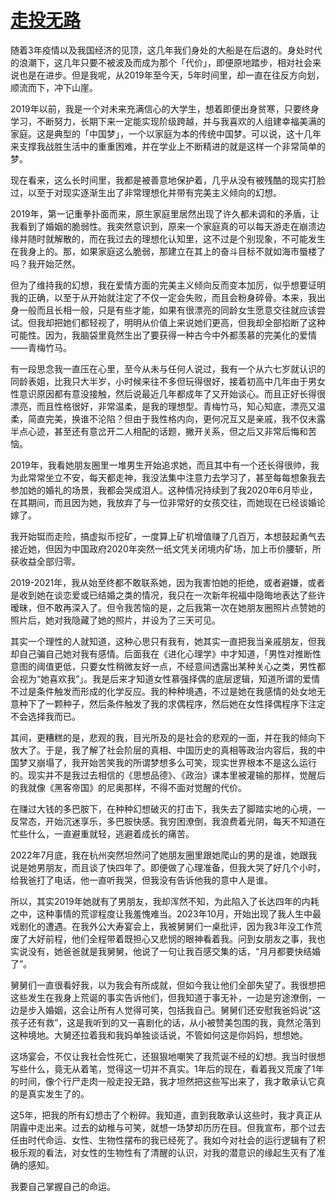 # [走投无路](https://github.com/lusuzi/blog/issues/4)

随着3年疫情以及我国经济的见顶，这几年我们身处的大船是在后退的。身处时代的浪潮下，这几年只要不被波及而成为那个「代价」，即便原地踏步，相对社会来说也是在进步。但是我呢，从2019年至今天，5年时间里，却一直在往反方向划，顺流而下，冲下山崖。

2019年以前，我是一个对未来充满信心的大学生，想着即便出身贫寒，只要终身学习，不断努力，长期下来一定能实现阶级跨越，并与我喜欢的人组建幸福美满的家庭。这是典型的「中国梦」，一个以家庭为本的传统中国梦。可以说，这十几年来支撑我战胜生活中的重重困难，并在学业上不断精进的就是这样一个非常简单的梦。

现在看来，这么长时间里，我都是被善意地保护着，几乎从没有被残酷的现实打脸过，以至于对现实逐渐生出了非常理想化并带有完美主义倾向的幻想。

2019年，第一记重拳扑面而来，原生家庭里居然出现了许久都未调和的矛盾，让我看到了婚姻的脆弱性。我突然意识到，原来一个家庭真的可以每天游走在崩溃边缘并随时就解散的，而在我过去的理想化认知里，这不过是个别现象，不可能发生在我身上的。那，如果家庭这么脆弱，那建立在其上的奋斗目标不就如海市蜃楼了吗？我开始茫然。

但为了维持我的幻想，我在爱情方面的完美主义倾向反而变本加厉，似乎想要证明我的正确，以至于从开始就注定了不仅一定会失败，而且会粉身碎骨。本来，我出身一般而且长相一般，只是有些才能，如果有很漂亮的同龄女生愿意交往就应该尝试。但我却把她们都轻视了，明明从价值上来说她们更高，但我却全部掐断了这种可能性。因为，我脑袋里竟然生出了要获得一种古今中外都羡慕的完美化的爱情——青梅竹马。

有一段思念我一直压在心里，至今从未与任何人说过，我有一个从六七岁就认识的同龄表姐，比我只大半岁，小时候来往不多但玩得很好，接着初高中几年由于男女性意识原因都有意没接触，然后说最近几年都成年了又开始谈心。而且正好长得很漂亮，而且性格很好，非常温柔，是我的理想型。青梅竹马，知心知底，漂亮又温柔，简直完美，换谁不沦陷？但由于我性格内向，更何况互又是亲戚，我不仅未露半点心迹，甚至还有意岔开二人相配的话题，撇开关系，但之后又非常后悔和苦恼。

2019年，我看她朋友圈里一堆男生开始追求她，而且其中有一个还长得很帅，我为此常常坐立不安，每天都走神，我没法集中注意力去学习了，甚至每每想象我去参加她的婚礼的场景，我都会哭成泪人。这种情况持续到了我2020年6月毕业，在其期间，而且因为她，我放弃了与一位非常好的女孩交往，而她现在已经谈婚论嫁了。

我开始铤而走险，搞虚拟币挖矿，一度算上矿机增值赚了几百万，本想鼓起勇气去接近她，但因为中国政府2020年突然一纸文凭关闭境内矿场，加上币价腰斩，所获收益全部归零。

2019-2021年，我从始至终都不敢联系她，因为我害怕她的拒绝，或者避嫌，或者是收到她在谈恋爱或已结婚之类的情况，我只在一次新年祝福中隐晦地表达了些许暧昧，但不敢再深入了。但令我苦恼的是，之后我第一次在她朋友圈照片点赞她的照片后，她对我隐藏了她的照片，并设为了三天可见。

其实一个理性的人就知道，这种心思只有我有，她其实一直把我当亲戚朋友，但我却自己骗自己她对我有感情。后面我在《进化心理学》中才知道，「男性对推断性意图的阈值更低，只要女性稍微友好一点，不经意间透露出某种关心之类，男性都会视为“她喜欢我”」。我是后来才知道女性慕强择偶的底层逻辑，知道所谓的爱情不过是条件触发而形成的化学反应。我的种种境遇，不过是她在我感情的处女地无意种下了一颗种子，然后条件触发了我的求偶程序，然后她在女性择偶程序下注定不会选择我而已。

其间，更糟糕的是，悲观的我，目光所及的是社会的悲观的一面，并在我的倾向下放大了。于是，我了解了社会阶层的真相、中国历史的真相等政治内容后，我的中国梦又崩塌了，我开始苦笑我的所谓梦想多么可笑，现实世界根本不是这么运行的。现实并不是我过去相信的《思想品德》、《政治》课本里被灌输的那样，觉醒后的我就像《黑客帝国》的尼奥那样，不得不面对觉醒的代价。

在赚过大钱的多巴胺下，在种种幻想破灭的打击下，我失去了脚踏实地的心境，一反常态，开始沉迷享乐，多巴胺快感。我穷困潦倒，我浪费着光阴，每天不知道在忙些什么，一直避重就轻，逃避着成长的痛苦。

2022年7月底，我在杭州突然坦然问了她朋友圈里跟她爬山的男的是谁，她跟我说是她男朋友，而且谈了快四年了。即便做了心理准备，但我大哭了好几个小时，给我爸打了电话，他一直听我哭，但我没有告诉他我的意中人是谁。

所以，其实2019年她就有了男朋友，我却浑然不知，为此陷入了长达四年的内耗之中，这种事情的荒谬程度让我羞愧难当。2023年10月，开始出现了我人生中最戏剧化的遭遇。在我外公大寿宴会上，我被舅舅们一桌批评，因为我3年没工作荒废了大好前程，他们全程带着既担心又悲悯的眼神看着我。问到女朋友之事，我也实说没有，她爸爸就是我舅舅，他说了一句让我百感交集的话，“月月都要快结婚了”。

舅舅们一直很看好我，以为我会有所成就，但如今我让他们全部失望了。我很想把这些发生在我身上荒诞的事实告诉他们，但我知道于事无补，一边是穷途潦倒，一边是步入婚姻，这会让所有人觉得可笑，包括我自己。舅舅们还安慰我爸妈说“这孩子还有救”，这是我听到的又一喜剧化的话，从小被赞美包围的我，竟然沦落到这种境地。大舅还拉着我和我妈单独谈话说，不管如何这是你妈妈，想想她。

这场宴会，不仅让我社会性死亡，还狠狠地嘲笑了我荒诞不经的幻想。我当时很想写些什么，竟无从着笔，觉得这一切并不真实。1年后的现在，看着我又荒废了1年的时间，像个行尸走肉一般走投无路，我才坦然把这些写出来了，我才敢承认它真的是真实发生了的。

这5年，把我的所有幻想击了个粉碎。我知道，直到我敢承认这些时，我才真正从阴霾中走出来。过去的幼稚与可笑，就想一场梦却历历在目。但我宣布，那个过去任由时代命运、女性、生物性摆布的我已经死了。我如今对社会的运行逻辑有了积极乐观的看法，对女性的生物性有了清醒的认识，对我的潜意识的缘起生灭有了准确的感知。

我要自己掌握自己的命运。